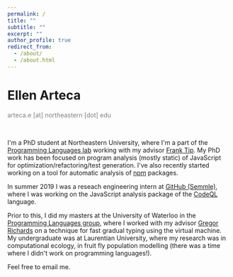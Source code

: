 ```yaml
---
permalink: /
title: ""
subtitle: ""
excerpt: ""
author_profile: true
redirect_from: 
  - /about/
  - /about.html
---
```


# Ellen Arteca
<span style="color:gray">arteca.e [at] northeastern [dot] edu</span>

&nbsp;

I'm a PhD student at Northeastern University, where I'm a part of the <span style="color:blue"><a href="https://prl.ccs.neu.edu/">Programming Languages lab</a></span> working with my advisor <span style="color:blue"><a href="https://www.franktip.org/">Frank Tip</a></span>. 
My PhD work has been focused on program analysis (mostly static) of JavaScript for optimization/refactoring/test generation.
I've also recently started working on a tool for automatic analysis of <span style="color:blue"><a href="https://www.npmjs.com/">npm</a></span> packages.
<!-- , with the end goal of a large-scale study on the state of the <span style="color:blue"><a href="https://nodejs.org/en/">nodejs</a></span> ecosystem. -->


In summer 2019 I was a reseach engineering intern at <span style="color:blue"><a href="https://semmle.com/">GitHub (Semmle)</a></span>, where I was working on the JavaScript analysis package of the <span style="color:blue"><a href="https://securitylab.github.com/tools/codeql/">CodeQL</a></span> language.

Prior to this, I did my masters at the University of Waterloo in the <span style="color:blue"><a href="https://plg.uwaterloo.ca/">Programming Languages group</a></span>, where I worked with my advisor <span style="color:blue"><a href="http://the.gregor.institute/">Gregor Richards</a></span> on a technique for fast gradual typing using the virtual machine.
My undergraduate was at Laurentian University, where my research was in computational ecology, in fruit fly population modelling (there was a time where I didn't work on programming languages!).

Feel free to email me. 

